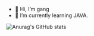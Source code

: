 - 👋 Hi, I’m gang
- 👀 I’m currently learning JAVA.



![Anurag's GitHub stats](https://github-readme-stats.vercel.app/api?username=gangintheremark&show_icons=true&theme=radical)

<!---
gangintheremark/gangintheremark is a ✨ special ✨ repository because its `README.md` (this file) appears on your GitHub profile.
You can click the Preview link to take a look at your changes.
--->
